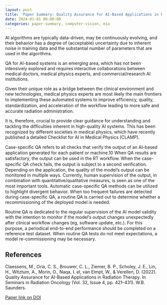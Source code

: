 ```yaml
---
layout: post
title: 'Paper Summary: Quality Assurance for AI-Based Applications in Radiation Therapy'
date: 2024-01-01 00:00:00
categories: paper-summary, computer-vision, mia
---
```




AI algorithms are typically data-driven, may be continuously evolving, and their behavior has a degree of (acceptable) uncertainty due to inherent noise in training data and the substantial number of parameters that are used in the algorithms.

QA for AI-based systems is an emerging area, which has not been intensively explored and requires interactive collaborations between medical doctors, medical physics experts, and commercial/research AI institutions.

Given their unique role as a bridge between the clinical environment and new technologies, medical physics experts are most likely the main frontiers to implementing these automated systems to improve efﬁciency, quality, standardization, and acceleration of the workﬂow leading to more safe and accurate radiation administration.

It is, therefore, crucial to provide clear guidance for understanding and tackling the difﬁculties inherent in high-quality AI systems. This has been recognized by different societies in medical physics, which have recently published a detailed Checklist for AI in Medical Physics (CLAMP).

Case-speciﬁc QA refers to all checks that verify the output of an AI-based application generated for each patient or machine.10 When QA results are satisfactory, the output can be used in the RT workﬂow. When the case-speciﬁc QA check fails, the output is subject to a second veriﬁcation. Depending on the application, the quality of the model’s output can be monitored in multiple ways. Currently, human supervision of the output, in combination with quantitative/qualitative measures, is seen as one of the most important tools. Automatic case-speciﬁc QA methods can be utilized to highlight divergent behavior. When too frequent failures are detected during case-specific QA, a routine QA is carried out to determine whether a recommissioning of the deployed model is needed.

Routine QA is dedicated to the regular supervision of the AI model validity with the intention to monitor if the model’s output changes unexpectedly after clinical workﬂow changes (eg, software update, etc.). For this purpose, a periodical end-to-end performance should be completed on a reference test dataset. When routine QA tests do not meet expectations, a model re-commissioning may be necessary.

References
------

Claessens, M., Oria, C. S., Brouwer, C. L., Ziemer, B. P., Scholey, J. E., Lin, H., Witztum, A., Morin, O., Naqa, I. el, van Elmpt, W., & Verellen, D. (2022). Quality Assurance for AI-Based Applications in Radiation Therapy. In Seminars in Radiation Oncology (Vol. 32, Issue 4, pp. 421–431). W.B. Saunders.

[Paper link on DOI](https://doi.org/10.1016/j.semradonc.2022.06.011)